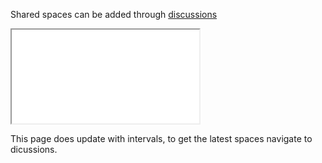 Shared spaces can be added through [discussions](https://github.com/orgs/vrvsvr/discussions/categories/spaces)

<div class="map">
  <iframe src="../../spaces/index.html"></iframe>
</div>

This page does update with intervals, to get the latest spaces navigate to dicussions.
